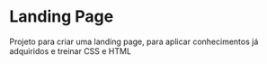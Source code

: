 # Landing Page


Projeto para criar uma landing page, para aplicar conhecimentos já adquiridos e treinar CSS e HTML